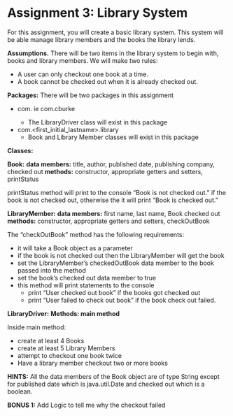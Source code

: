 # Assignment 3: Library System

For this assignment, you will create a basic library system. This system will be able manage library members and the books the library lends.

**Assumptions.**  There will be two items in the library system to begin with, books and library members. We will make two rules:

* A user can only checkout one book at a time.  
* A book cannot be checked out when it is already checked out.
 
**Packages:**
There will be two packages in this assignment
* com.<firstinitialastname> ie com.cburke
  * The LibraryDriver class will exist in this package
* com.<first_initial_lastname>.library
  * Book and Library Member classes will exist in this package

**Classes:**

**Book:**
**data members:** title, author, published date, publishing company, checked out
**methods:** constructor, appropriate getters and setters, printStatus

printStatus method will print to the console “Book is not checked out.” if the book is not checked out, otherwise the it will print “Book is checked out.”

**LibraryMember:**
**data members:** first name, last name, Book checked out
**methods:** constructor, appropriate getters and setters, checkOutBook

The “checkOutBook” method has the following requirements:
* it will take a Book object as a parameter
* if the book is not checked out then the LibraryMember will get the book
* set the LibraryMember’s checkedOutBook data member to the book passed into the method
* set the book’s checked out data member to true
* this method will print statements to the console
  * print “User checked out book” if the books got checked out
  * print “User failed to check out book” if the book check out failed.
 
**LibraryDriver:**
**Methods: main method**

Inside main method:
* create at least 4 Books
* create at least 5 Library Members
* attempt to checkout one book twice
* Have a library member checkout two or more books
 
**HINTS:** All the data members of the Book object are of type String except for published date which is java.util.Date and checked out which is a boolean.

**BONUS 1:** Add Logic to tell me why the checkout failed
